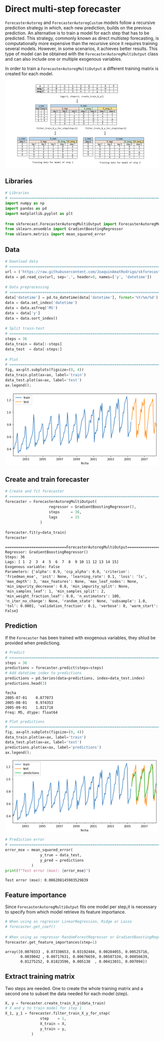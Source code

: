 # Direct multi-step forecaster

`ForecasterAutoreg` and `ForecasterAutoregCustom` models follow a recursive prediction strategy in which, each new prediction, builds on the previous prediction. An alternative is to train a model for each step that has to be predicted. This strategy, commonly known as direct multistep forecasting, is computationally more expensive than the recursive since it requires training several models. However, in some scenarios, it achieves better results. This type of model can be obtained with the `ForecasterAutoregMultiOutput` class and can also include one or multiple exogenous variables.

In order to train a `ForecasterAutoregMultiOutput` a different training matrix is created for each model.

<img src="../img/diagram_skforecast_multioutput.jpg">

## Libraries

``` python
# Libraries
# ==============================================================================
import numpy as np
import pandas as pd
import matplotlib.pyplot as plt

from skforecast.ForecasterAutoregMultiOutput import ForecasterAutoregMultiOutput
from sklearn.ensemble import GradientBoostingRegressor
from sklearn.metrics import mean_squared_error
```

## Data

``` python
# Download data
# ==============================================================================
url = ('https://raw.githubusercontent.com/JoaquinAmatRodrigo/skforecast/master/data/h2o.csv')
data = pd.read_csv(url, sep=',', header=0, names=['y', 'datetime'])

# Data preprocessing
# ==============================================================================
data['datetime'] = pd.to_datetime(data['datetime'], format='%Y/%m/%d')
data = data.set_index('datetime')
data = data.asfreq('MS')
data = data['y']
data = data.sort_index()

# Split train-test
# ==============================================================================
steps = 36
data_train = data[:-steps]
data_test  = data[-steps:]

# Plot
# ==============================================================================
fig, ax=plt.subplots(figsize=(9, 4))
data_train.plot(ax=ax, label='train')
data_test.plot(ax=ax, label='test')
ax.legend();
```
<img src="../img/data.png" style="width: 500px;">


## Create and train forecaster


``` python
# Create and fit forecaster
# ==============================================================================
forecaster = ForecasterAutoregMultiOutput(
                    regressor = GradientBoostingRegressor(),
                    steps     = 36,
                    lags      = 15
                )

forecaster.fit(y=data_train)
forecaster
```

```
============================ForecasterAutoregMultiOutput============================
Regressor: GradientBoostingRegressor()
Steps: 36
Lags: [ 1  2  3  4  5  6  7  8  9 10 11 12 13 14 15]
Exogenous variable: False
Parameters: {'alpha': 0.9, 'ccp_alpha': 0.0, 'criterion': 'friedman_mse', 'init': None, 'learning_rate': 0.1, 'loss': 'ls', 'max_depth': 3, 'max_features': None, 'max_leaf_nodes': None, 'min_impurity_decrease': 0.0, 'min_impurity_split': None, 'min_samples_leaf': 1, 'min_samples_split': 2, 'min_weight_fraction_leaf': 0.0, 'n_estimators': 100, 'n_iter_no_change': None, 'random_state': None, 'subsample': 1.0, 'tol': 0.0001, 'validation_fraction': 0.1, 'verbose': 0, 'warm_start': False}

```

## Prediction

If the `Forecaster` has been trained with exogenous variables, they shlud be provided when predictiong.


``` python
# Predict
# ==============================================================================
steps = 36
predictions = forecaster.predict(steps=steps)
# Add datetime index to predictions
predictions = pd.Series(data=predictions, index=data_test.index)
predictions.head(3)
```

```
fecha
2005-07-01    0.877073
2005-08-01    0.974353
2005-09-01    1.021718
Freq: MS, dtype: float64
```

``` python
# Plot predictions
# ==============================================================================
fig, ax=plt.subplots(figsize=(9, 4))
data_train.plot(ax=ax, label='train')
data_test.plot(ax=ax, label='test')
predictions.plot(ax=ax, label='predictions')
ax.legend();
```

<img src="../img/prediction_with_direct_multi_output.png" style="width: 500px;">

``` python
# Prediction error
# ==============================================================================
error_mse = mean_squared_error(
                y_true = data_test,
                y_pred = predictions
            )
print(f"Test error (mse): {error_mse}")
```

```
Test error (mse): 0.006208145903529839
```

## Feature importance

Since `ForecasterAutoregMultiOutput` fits one model per step,it is necessary to specify from which model retrieve its feature importance.

``` python
# When using as regressor LinearRegression, Ridge or Lasso
# forecaster.get_coef()

# When using as regressor RandomForestRegressor or GradientBoostingRegressor
forecaster.get_feature_importances(step=1)
```

```
array([0.0070333 , 0.07330653, 0.03192484, 0.00284055, 0.00525716,
       0.0039042 , 0.00717631, 0.00676659, 0.00587334, 0.00856639,
       0.01275252, 0.81823596, 0.005138  , 0.00413031, 0.007094])
```

## Extract training matrix

Two steps are needed. One to create the whole training matrix and a second one to subset the data needed for each model (step).

``` python
X, y = forecaster.create_train_X_y(data_train)
# X and y to train model for step 1
X_1, y_1 = forecaster.filter_train_X_y_for_step(
                step    = 1,
                X_train = X,
                y_train = y,
            )
```